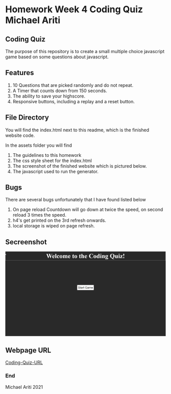 # Homework Week 4 Coding Quiz Michael Ariti

## Coding Quiz

The purpose of this repository is to create a small multiple choice javascript game based on some questions about javascript.

## Features

1. 10 Questions that are picked randomly and do not repeat.
2. A Timer that counts down from 150 seconds.
3. The ability to save your highscore.
4. Responsive buttons, including a replay and a reset button.

## File Directory

You will find the index.html next to this readme, which is the finished website code.

In the assets folder you will find 
1. The guidelines to this homework
2. The css style sheet for the index.html
3. The screenshot of the finished website which is pictured below.
4. The javascript used to run the generator.

## Bugs
There are several bugs unfortunately that I have found listed below
1. On page reload Countdown will go down at twice the speed, on second reload 3 times the speed.
2. h4's get printed on the 3rd refresh onwards.
3. local storage is wiped on page refresh. 

## Secreenshot

![Coding-Quiz-Screenshot](./assets/images/Screenshot.png)

## Webpage URL
[Coding-Quiz-URL](https://michaelfellas.github.io/Coding-Quiz/)


### End

Michael Ariti 2021
